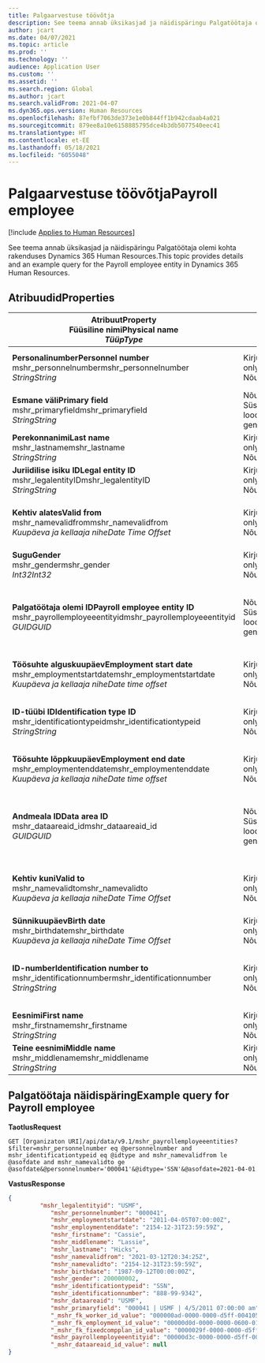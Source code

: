 ```yaml
---
title: Palgaarvestuse töövõtja
description: See teema annab üksikasjad ja näidispäringu Palgatöötaja olemi kohta rakenduses Dynamics 365 Human Resources.
author: jcart
ms.date: 04/07/2021
ms.topic: article
ms.prod: ''
ms.technology: ''
audience: Application User
ms.custom: ''
ms.assetid: ''
ms.search.region: Global
ms.author: jcart
ms.search.validFrom: 2021-04-07
ms.dyn365.ops.version: Human Resources
ms.openlocfilehash: 87efbf7063de373e1e0b844ff1b942cdaab4a021
ms.sourcegitcommit: 879ee8a10e6158885795dce4b3db5077540eec41
ms.translationtype: HT
ms.contentlocale: et-EE
ms.lasthandoff: 05/18/2021
ms.locfileid: "6055048"
---
```

# <a name="payroll-employee"></a><span data-ttu-id="c1649-103">Palgaarvestuse töövõtja</span><span class="sxs-lookup"><span data-stu-id="c1649-103">Payroll employee</span></span>

[!include [Applies to Human Resources](../includes/applies-to-hr.md)]

<span data-ttu-id="c1649-104">See teema annab üksikasjad ja näidispäringu Palgatöötaja olemi kohta rakenduses Dynamics 365 Human Resources.</span><span class="sxs-lookup"><span data-stu-id="c1649-104">This topic provides details and an example query for the Payroll employee entity in Dynamics 365 Human Resources.</span></span>

## <a name="properties"></a><span data-ttu-id="c1649-105">Atribuudid</span><span class="sxs-lookup"><span data-stu-id="c1649-105">Properties</span></span>

| <span data-ttu-id="c1649-106">Atribuut</span><span class="sxs-lookup"><span data-stu-id="c1649-106">Property</span></span><br><span data-ttu-id="c1649-107">**Füüsiline nimi**</span><span class="sxs-lookup"><span data-stu-id="c1649-107">**Physical name**</span></span><br><span data-ttu-id="c1649-108">**_Tüüp_**</span><span class="sxs-lookup"><span data-stu-id="c1649-108">**_Type_**</span></span> | <span data-ttu-id="c1649-109">Kasuta</span><span class="sxs-lookup"><span data-stu-id="c1649-109">Use</span></span> | <span data-ttu-id="c1649-110">Kirjeldus</span><span class="sxs-lookup"><span data-stu-id="c1649-110">Description</span></span> |
| --- | --- | --- |
| <span data-ttu-id="c1649-111">**Personalinumber**</span><span class="sxs-lookup"><span data-stu-id="c1649-111">**Personnel number**</span></span><br><span data-ttu-id="c1649-112">mshr_personnelnumber</span><span class="sxs-lookup"><span data-stu-id="c1649-112">mshr_personnelnumber</span></span><br><span data-ttu-id="c1649-113">*String*</span><span class="sxs-lookup"><span data-stu-id="c1649-113">*String*</span></span> | <span data-ttu-id="c1649-114">Kirjutuskaitstud</span><span class="sxs-lookup"><span data-stu-id="c1649-114">Read-only</span></span><br><span data-ttu-id="c1649-115">Nõutav</span><span class="sxs-lookup"><span data-stu-id="c1649-115">Required</span></span> | <span data-ttu-id="c1649-116">Töötaja kordumatu personalinumber.</span><span class="sxs-lookup"><span data-stu-id="c1649-116">The employee's unique personnel number.</span></span> |
| <span data-ttu-id="c1649-117">**Esmane väli**</span><span class="sxs-lookup"><span data-stu-id="c1649-117">**Primary field**</span></span><br><span data-ttu-id="c1649-118">mshr_primaryfield</span><span class="sxs-lookup"><span data-stu-id="c1649-118">mshr_primaryfield</span></span><br><span data-ttu-id="c1649-119">*String*</span><span class="sxs-lookup"><span data-stu-id="c1649-119">*String*</span></span> | <span data-ttu-id="c1649-120">Nõutav</span><span class="sxs-lookup"><span data-stu-id="c1649-120">Required</span></span><br><span data-ttu-id="c1649-121">Süsteemi loodud</span><span class="sxs-lookup"><span data-stu-id="c1649-121">System generated</span></span> |  |
| <span data-ttu-id="c1649-122">**Perekonnanimi**</span><span class="sxs-lookup"><span data-stu-id="c1649-122">**Last name**</span></span><br><span data-ttu-id="c1649-123">mshr_lastname</span><span class="sxs-lookup"><span data-stu-id="c1649-123">mshr_lastname</span></span><br><span data-ttu-id="c1649-124">*String*</span><span class="sxs-lookup"><span data-stu-id="c1649-124">*String*</span></span> | <span data-ttu-id="c1649-125">Kirjutuskaitstud</span><span class="sxs-lookup"><span data-stu-id="c1649-125">Read only</span></span><br><span data-ttu-id="c1649-126">Nõutav</span><span class="sxs-lookup"><span data-stu-id="c1649-126">Required</span></span> | <span data-ttu-id="c1649-127">Töötaja perekonnanimi.</span><span class="sxs-lookup"><span data-stu-id="c1649-127">Employee last name.</span></span> |
| <span data-ttu-id="c1649-128">**Juriidilise isiku ID**</span><span class="sxs-lookup"><span data-stu-id="c1649-128">**Legal entity ID**</span></span><br><span data-ttu-id="c1649-129">mshr_legalentityID</span><span class="sxs-lookup"><span data-stu-id="c1649-129">mshr_legalentityID</span></span><br><span data-ttu-id="c1649-130">*String*</span><span class="sxs-lookup"><span data-stu-id="c1649-130">*String*</span></span> | <span data-ttu-id="c1649-131">Kirjutuskaitstud</span><span class="sxs-lookup"><span data-stu-id="c1649-131">Read-only</span></span><br><span data-ttu-id="c1649-132">Nõutav</span><span class="sxs-lookup"><span data-stu-id="c1649-132">Required</span></span> | <span data-ttu-id="c1649-133">Määratleb juriidilise isiku (ettevõtte).</span><span class="sxs-lookup"><span data-stu-id="c1649-133">Specifies the legal entity (company).</span></span> |
| <span data-ttu-id="c1649-134">**Kehtiv alates**</span><span class="sxs-lookup"><span data-stu-id="c1649-134">**Valid from**</span></span><br><span data-ttu-id="c1649-135">mshr_namevalidfrom</span><span class="sxs-lookup"><span data-stu-id="c1649-135">mshr_namevalidfrom</span></span><br><span data-ttu-id="c1649-136">*Kuupäeva ja kellaaja nihe*</span><span class="sxs-lookup"><span data-stu-id="c1649-136">*Date Time Offset*</span></span> | <span data-ttu-id="c1649-137">Kirjutuskaitstud</span><span class="sxs-lookup"><span data-stu-id="c1649-137">Read-only</span></span> <br><span data-ttu-id="c1649-138">Nõutav</span><span class="sxs-lookup"><span data-stu-id="c1649-138">Required</span></span> | <span data-ttu-id="c1649-139">Töötajaga seotud teabe kehtivuse algkuupäev.</span><span class="sxs-lookup"><span data-stu-id="c1649-139">Date the employee information is valid from.</span></span>  |
| <span data-ttu-id="c1649-140">**Sugu**</span><span class="sxs-lookup"><span data-stu-id="c1649-140">**Gender**</span></span><br><span data-ttu-id="c1649-141">mshr_gender</span><span class="sxs-lookup"><span data-stu-id="c1649-141">mshr_gender</span></span><br><span data-ttu-id="c1649-142">*Int32*</span><span class="sxs-lookup"><span data-stu-id="c1649-142">*Int32*</span></span> | <span data-ttu-id="c1649-143">Kirjutuskaitstud</span><span class="sxs-lookup"><span data-stu-id="c1649-143">Read-only</span></span><br><span data-ttu-id="c1649-144">Nõutav</span><span class="sxs-lookup"><span data-stu-id="c1649-144">Required</span></span> | <span data-ttu-id="c1649-145">Töötaja sugu.</span><span class="sxs-lookup"><span data-stu-id="c1649-145">The employee's gender.</span></span> |
| <span data-ttu-id="c1649-146">**Palgatöötaja olemi ID**</span><span class="sxs-lookup"><span data-stu-id="c1649-146">**Payroll employee entity ID**</span></span><br><span data-ttu-id="c1649-147">mshr_payrollemployeeentityid</span><span class="sxs-lookup"><span data-stu-id="c1649-147">mshr_payrollemployeeentityid</span></span><br><span data-ttu-id="c1649-148">*GUID*</span><span class="sxs-lookup"><span data-stu-id="c1649-148">*GUID*</span></span> | <span data-ttu-id="c1649-149">Nõutav</span><span class="sxs-lookup"><span data-stu-id="c1649-149">Required</span></span><br><span data-ttu-id="c1649-150">Süsteemi loodud</span><span class="sxs-lookup"><span data-stu-id="c1649-150">System generated</span></span> | <span data-ttu-id="c1649-151">Süsteemi loodud GUID-väärtus töötaja kordumatuks tuvastamiseks.</span><span class="sxs-lookup"><span data-stu-id="c1649-151">A system-generated GUID value to uniquely identify the employee.</span></span> |
| <span data-ttu-id="c1649-152">**Töösuhte alguskuupäev**</span><span class="sxs-lookup"><span data-stu-id="c1649-152">**Employment start date**</span></span><br><span data-ttu-id="c1649-153">mshr_employmentstartdate</span><span class="sxs-lookup"><span data-stu-id="c1649-153">mshr_employmentstartdate</span></span><br><span data-ttu-id="c1649-154">*Kuupäeva ja kellaaja nihe*</span><span class="sxs-lookup"><span data-stu-id="c1649-154">*Date time offset*</span></span> | <span data-ttu-id="c1649-155">Kirjutuskaitstud</span><span class="sxs-lookup"><span data-stu-id="c1649-155">Read-only</span></span><br><span data-ttu-id="c1649-156">Nõutav</span><span class="sxs-lookup"><span data-stu-id="c1649-156">Required</span></span> | <span data-ttu-id="c1649-157">Töötaja tööhõive alguskuupäev.</span><span class="sxs-lookup"><span data-stu-id="c1649-157">The start date of the employee's employment.</span></span> |
| <span data-ttu-id="c1649-158">**ID-tüübi ID**</span><span class="sxs-lookup"><span data-stu-id="c1649-158">**Identification type ID**</span></span><br><span data-ttu-id="c1649-159">mshr_identificationtypeid</span><span class="sxs-lookup"><span data-stu-id="c1649-159">mshr_identificationtypeid</span></span><br><span data-ttu-id="c1649-160">*String*</span><span class="sxs-lookup"><span data-stu-id="c1649-160">*String*</span></span> |<span data-ttu-id="c1649-161">Kirjutuskaitstud</span><span class="sxs-lookup"><span data-stu-id="c1649-161">Read-only</span></span><br><span data-ttu-id="c1649-162">Nõutav</span><span class="sxs-lookup"><span data-stu-id="c1649-162">Required</span></span> | <span data-ttu-id="c1649-163">Töötaja jaoks määratletud ID-tüüp.</span><span class="sxs-lookup"><span data-stu-id="c1649-163">The identification type defined for the employee.</span></span> |
| <span data-ttu-id="c1649-164">**Töösuhte lõppkuupäev**</span><span class="sxs-lookup"><span data-stu-id="c1649-164">**Employment end date**</span></span><br><span data-ttu-id="c1649-165">mshr_employmentenddate</span><span class="sxs-lookup"><span data-stu-id="c1649-165">mshr_employmentenddate</span></span><br><span data-ttu-id="c1649-166">*Kuupäeva ja kellaaja nihe*</span><span class="sxs-lookup"><span data-stu-id="c1649-166">*Date time offset*</span></span> | <span data-ttu-id="c1649-167">Kirjutuskaitstud</span><span class="sxs-lookup"><span data-stu-id="c1649-167">Read-only</span></span><br><span data-ttu-id="c1649-168">Nõutav</span><span class="sxs-lookup"><span data-stu-id="c1649-168">Required</span></span> |<span data-ttu-id="c1649-169">Töötaja tööhõive lõpukuupäev.</span><span class="sxs-lookup"><span data-stu-id="c1649-169">The end of the employee's employment.</span></span>  |
| <span data-ttu-id="c1649-170">**Andmeala ID**</span><span class="sxs-lookup"><span data-stu-id="c1649-170">**Data area ID**</span></span><br><span data-ttu-id="c1649-171">mshr_dataareaid_id</span><span class="sxs-lookup"><span data-stu-id="c1649-171">mshr_dataareaid_id</span></span><br><span data-ttu-id="c1649-172">*GUID*</span><span class="sxs-lookup"><span data-stu-id="c1649-172">*GUID*</span></span> | <span data-ttu-id="c1649-173">Nõutav</span><span class="sxs-lookup"><span data-stu-id="c1649-173">Required</span></span> <br><span data-ttu-id="c1649-174">Süsteemi loodud</span><span class="sxs-lookup"><span data-stu-id="c1649-174">System generated</span></span> | <span data-ttu-id="c1649-175">Süsteemi loodud GUID-väärtus, mis identifitseerib juriidilise isiku (ettevõtte).</span><span class="sxs-lookup"><span data-stu-id="c1649-175">System-generated GUID value identifying the legal entity (company).</span></span> |
| <span data-ttu-id="c1649-176">**Kehtiv kuni**</span><span class="sxs-lookup"><span data-stu-id="c1649-176">**Valid to**</span></span><br><span data-ttu-id="c1649-177">mshr_namevalidto</span><span class="sxs-lookup"><span data-stu-id="c1649-177">mshr_namevalidto</span></span><br><span data-ttu-id="c1649-178">*Kuupäeva ja kellaaja nihe*</span><span class="sxs-lookup"><span data-stu-id="c1649-178">*Date Time Offset*</span></span> |  <span data-ttu-id="c1649-179">Kirjutuskaitstud</span><span class="sxs-lookup"><span data-stu-id="c1649-179">Read-only</span></span><br><span data-ttu-id="c1649-180">Nõutav</span><span class="sxs-lookup"><span data-stu-id="c1649-180">Required</span></span> | <span data-ttu-id="c1649-181">Töötajaga seotud teabe kehtivuse lõpukuupäev.</span><span class="sxs-lookup"><span data-stu-id="c1649-181">Date the employee information is valid to.</span></span> |
| <span data-ttu-id="c1649-182">**Sünnikuupäev**</span><span class="sxs-lookup"><span data-stu-id="c1649-182">**Birth date**</span></span><br><span data-ttu-id="c1649-183">mshr_birthdate</span><span class="sxs-lookup"><span data-stu-id="c1649-183">mshr_birthdate</span></span><br><span data-ttu-id="c1649-184">*Kuupäeva ja kellaaja nihe*</span><span class="sxs-lookup"><span data-stu-id="c1649-184">*Date Time Offset*</span></span> | <span data-ttu-id="c1649-185">Kirjutuskaitstud</span><span class="sxs-lookup"><span data-stu-id="c1649-185">Read-only</span></span> <br><span data-ttu-id="c1649-186">Nõutav</span><span class="sxs-lookup"><span data-stu-id="c1649-186">Required</span></span> | <span data-ttu-id="c1649-187">Töötaja sünnikuupäev</span><span class="sxs-lookup"><span data-stu-id="c1649-187">The employee's birth date</span></span> |
| <span data-ttu-id="c1649-188">**ID-number**</span><span class="sxs-lookup"><span data-stu-id="c1649-188">**Identification number to**</span></span><br><span data-ttu-id="c1649-189">mshr_identificationnumber</span><span class="sxs-lookup"><span data-stu-id="c1649-189">mshr_identificationnumber</span></span><br><span data-ttu-id="c1649-190">*String*</span><span class="sxs-lookup"><span data-stu-id="c1649-190">*String*</span></span> | <span data-ttu-id="c1649-191">Kirjutuskaitstud</span><span class="sxs-lookup"><span data-stu-id="c1649-191">Read-only</span></span> <br><span data-ttu-id="c1649-192">Nõutav</span><span class="sxs-lookup"><span data-stu-id="c1649-192">Required</span></span> |<span data-ttu-id="c1649-193">Töötaja jaoks määratletud ID-number.</span><span class="sxs-lookup"><span data-stu-id="c1649-193">The identification number defined for the employee.</span></span>  |
| <span data-ttu-id="c1649-194">**Eesnimi**</span><span class="sxs-lookup"><span data-stu-id="c1649-194">**First name**</span></span><br><span data-ttu-id="c1649-195">mshr_firstname</span><span class="sxs-lookup"><span data-stu-id="c1649-195">mshr_firstname</span></span><br><span data-ttu-id="c1649-196">*String*</span><span class="sxs-lookup"><span data-stu-id="c1649-196">*String*</span></span> | <span data-ttu-id="c1649-197">Kirjutuskaitstud</span><span class="sxs-lookup"><span data-stu-id="c1649-197">Read-only</span></span><br><span data-ttu-id="c1649-198">Nõutav</span><span class="sxs-lookup"><span data-stu-id="c1649-198">Required</span></span> | <span data-ttu-id="c1649-199">Töötaja eesnimi.</span><span class="sxs-lookup"><span data-stu-id="c1649-199">Employee first name.</span></span> |
| <span data-ttu-id="c1649-200">**Teine eesnimi**</span><span class="sxs-lookup"><span data-stu-id="c1649-200">**Middle name**</span></span><br><span data-ttu-id="c1649-201">mshr_middlename</span><span class="sxs-lookup"><span data-stu-id="c1649-201">mshr_middlename</span></span><br><span data-ttu-id="c1649-202">*String*</span><span class="sxs-lookup"><span data-stu-id="c1649-202">*String*</span></span> | <span data-ttu-id="c1649-203">Kirjutuskaitstud</span><span class="sxs-lookup"><span data-stu-id="c1649-203">Read-only</span></span><br><span data-ttu-id="c1649-204">Nõutav</span><span class="sxs-lookup"><span data-stu-id="c1649-204">Required</span></span> |<span data-ttu-id="c1649-205">Töötaja keskmine nimi.</span><span class="sxs-lookup"><span data-stu-id="c1649-205">Employee middle name.</span></span>  |

## <a name="example-query-for-payroll-employee"></a><span data-ttu-id="c1649-206">Palgatöötaja näidispäring</span><span class="sxs-lookup"><span data-stu-id="c1649-206">Example query for Payroll employee</span></span>

<span data-ttu-id="c1649-207">**Taotlus**</span><span class="sxs-lookup"><span data-stu-id="c1649-207">**Request**</span></span>

```http
GET [Organizaton URI]/api/data/v9.1/mshr_payrollemployeeentities?$filter=mshr_personnelnumber eq @personnelnumber and mshr_identificationtypeid eq @idtype and mshr_namevalidfrom le @asofdate and mshr_namevalidto ge @asofdate&@personnelnumber='000041'&@idtype='SSN'&@asofdate=2021-04-01
```

<span data-ttu-id="c1649-208">**Vastus**</span><span class="sxs-lookup"><span data-stu-id="c1649-208">**Response**</span></span>

```json
{
         "mshr_legalentityid": "USMF",
            "mshr_personnelnumber": "000041",
            "mshr_employmentstartdate": "2011-04-05T07:00:00Z",
            "mshr_employmentenddate": "2154-12-31T23:59:59Z",
            "mshr_firstname": "Cassie",
            "mshr_middlename": "Lassie",
            "mshr_lastname": "Hicks",
            "mshr_namevalidfrom": "2021-03-12T20:34:25Z",
            "mshr_namevalidto": "2154-12-31T23:59:59Z",
            "mshr_birthdate": "1987-09-12T00:00:00Z",
            "mshr_gender": 200000002,
            "mshr_identificationtypeid": "SSN",
            "mshr_identificationnumber": "888-99-9342",
            "mshr_dataareaid": "USMF",
            "mshr_primaryfield": "000041 | USMF | 4/5/2011 07:00:00 am",
            "_mshr_fk_worker_id_value": "000000ad-0000-0000-d5ff-004105000000",
            "_mshr_fk_employment_id_value": "00000d0d-0000-0000-0600-014105000000",
            "_mshr_fk_fixedcompplan_id_value": "0000029f-0000-0000-d5ff-004105000000",
            "mshr_payrollemployeeentityid": "00000d3c-0000-0000-d5ff-004105000000",
            "_mshr_dataareaid_id_value": null
}
```
